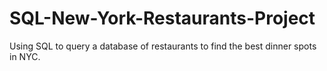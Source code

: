# SQL-New-York-Restaurants-Project
Using SQL to query a database of restaurants to find the best dinner spots in NYC.
